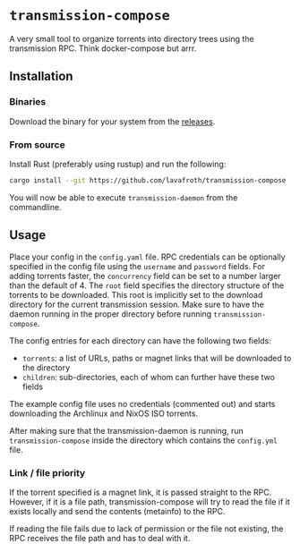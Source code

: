 # `transmission-compose`

A very small tool to organize torrents into directory trees using the
transmission RPC. Think docker-compose but arrr.

## Installation

### Binaries

Download the binary for your system from the [releases](https://github.com/lavafroth/transmission-compose/releases).

### From source

Install Rust (preferably using rustup) and run the following:

```sh
cargo install --git https://github.com/lavafroth/transmission-compose
```

You will now be able to execute `transmission-daemon` from the commandline.

## Usage

Place your config in the `config.yaml` file. RPC credentials can be optionally
specified in the config file using the `username` and `password` fields. For
adding torrents faster, the `concurrency` field can be set to a number larger
than the default of 4. The `root` field specifies the directory structure of the
torrents to be downloaded. This root is implicitly set to the download directory
for the current transmission session. Make sure to have the daemon running in
the proper directory before running `transmission-compose`.

The config entries for each directory can have the following two fields:
- `torrents`: a list of URLs, paths or magnet links that will be downloaded to the directory
- `children`: sub-directories, each of whom can further have these two fields

The example config file uses no credentials (commented out) and starts downloading the Archlinux and NixOS ISO torrents.

After making sure that the transmission-daemon is running, run `transmission-compose` inside the directory which contains the `config.yml` file.

### Link / file priority

If the torrent specified is a magnet link, it is passed straight to the RPC.
However, if it is a file path, transmission-compose will try to read the file if
it exists locally and send the contents (metainfo) to the RPC.

If reading the file fails due to lack of permission or the file not existing,
the RPC receives the file path and has to deal with it.
